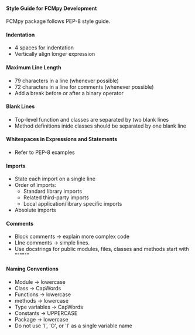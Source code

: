 #### Style Guide for FCMpy Development

FCMpy package follows PEP-8 style guide.

#### Indentation

* 4 spaces for indentation
* Vertically align longer expression

#### Maximum Line Length

* 79 characters in a line (whenever possible)
* 72 characters in a line for comments (whenever possible)
* Add a break before or after a binary operator

#### Blank Lines

* Top-level function and classes are separated by two blank lines
* Method definitions inide classes should be separated by one blank line

#### Whitespaces in Expressions and Statements

* Refer to PEP-8 examples

#### Imports

* State each import on a single line
* Order of imports:
    - Standard library imports
    - Related third-party imports
    - Local application/library specific imports
* Absolute imports

#### Comments

* Block comments -> explain more complex code
* LIne comments -> simple lines.
* Use docstrings for public modules, files, classes and methods start with """"""

#### Naming Conventions

* Module -> lowercase
* Class -> CapWords
* Functions -> lowercase
* methods -> lowercase
* Type variables -> CapWords
* Constants -> UPPERCASE
* Package -> lowercase
* Do not use 'l', 'O', or 'I' as a single variable name

